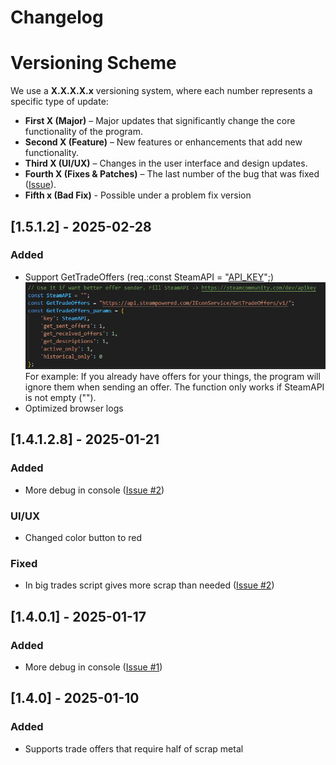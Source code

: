 # Changelog

# Versioning Scheme

We use a **X.X.X.X.x** versioning system, where each number represents a specific type of update:

- **First X (Major)** – Major updates that significantly change the core functionality of the program.  
- **Second X (Feature)** – New features or enhancements that add new functionality.  
- **Third X (UI/UX)** – Changes in the user interface and design updates.  
- **Fourth X (Fixes & Patches)** – The last number of the bug that was fixed ([Issue](https://github.com/BrBriz/One-Click-Offer/issues)).  
- **Fifth x (Bad Fix)** - Possible under a problem fix version

## [1.5.1.2] - 2025-02-28
### Added 
- Support GetTradeOffers (req.:const SteamAPI = "[API_KEY](https://steamcommunity.com/dev/apikey)";)
![Lines where need put API_KEY](/images/GetTradeOffers_Lines.png)
 For example: If you already have offers for your things, the program will ignore them when sending an offer. The function only works if SteamAPI is not empty ("").
- Optimized browser logs

## [1.4.1.2.8] - 2025-01-21
### Added 
- More debug in console ([Issue #2](https://github.com/BrBriz/One-Click-Offer/issues/2))
### UI/UX
- Changed color button to red 

### Fixed
- In big trades script gives more scrap than needed ([Issue #2](https://github.com/BrBriz/One-Click-Offer/issues/2))

## [1.4.0.1] - 2025-01-17
### Added
- More debug in console ([Issue #1](https://github.com/BrBriz/One-Click-Offer/issues/1))

## [1.4.0] - 2025-01-10
### Added
- Supports trade offers that require half of scrap metal

